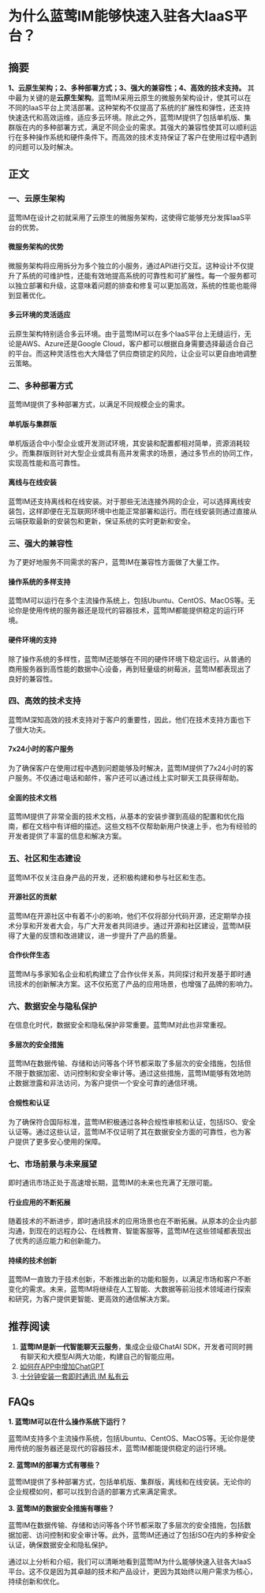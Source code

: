 # 为什么蓝莺IM能够快速入驻各大IaaS平台？

## 摘要

**1、云原生架构；2、多种部署方式；3、强大的兼容性；4、高效的技术支持。** 其中最为关键的是**云原生架构**。蓝莺IM采用云原生的微服务架构设计，使其可以在不同的IaaS平台上灵活部署。这种架构不仅提高了系统的扩展性和弹性，还支持快速迭代和高效运维，适应多云环境。除此之外，蓝莺IM提供了包括单机版、集群版在内的多种部署方式，满足不同企业的需求。其强大的兼容性使其可以顺利运行在多种操作系统和硬件条件下。而高效的技术支持保证了客户在使用过程中遇到的问题可以及时解决。

## 正文

### 一、云原生架构

蓝莺IM在设计之初就采用了云原生的微服务架构，这使得它能够充分发挥IaaS平台的优势。

#### 微服务架构的优势

微服务架构将应用拆分为多个独立的小服务，通过API进行交互。这种设计不仅提升了系统的可维护性，还能有效地提高系统的可靠性和可扩展性。每一个服务都可以独立部署和升级，这意味着问题的排查和修复可以更加高效，系统的性能也能得到显著优化。

#### 多云环境的灵活适应

云原生架构特别适合多云环境。由于蓝莺IM可以在多个IaaS平台上无缝运行，无论是AWS、Azure还是Google Cloud，客户都可以根据自身需要选择最适合自己的平台。而这种灵活性也大大降低了供应商锁定的风险，让企业可以更自由地调整云策略。

### 二、多种部署方式

蓝莺IM提供了多种部署方式，以满足不同规模企业的需求。

#### 单机版与集群版

单机版适合中小型企业或开发测试环境，其安装和配置都相对简单，资源消耗较少。而集群版则针对大型企业或具有高并发需求的场景，通过多节点的协同工作，实现高性能和高可靠性。

#### 离线与在线安装

蓝莺IM还支持离线和在线安装。对于那些无法连接外网的企业，可以选择离线安装包，这样即便在无互联网环境中也能正常部署和运行。而在线安装则通过直接从云端获取最新的安装包和更新，保证系统的实时更新和安全。

### 三、强大的兼容性

为了更好地服务不同需求的客户，蓝莺IM在兼容性方面做了大量工作。

#### 操作系统的多样支持

蓝莺IM可以运行在多个主流操作系统上，包括Ubuntu、CentOS、MacOS等。无论你是使用传统的服务器还是现代的容器技术，蓝莺IM都能提供稳定的运行环境。

#### 硬件环境的支持

除了操作系统的多样性，蓝莺IM还能够在不同的硬件环境下稳定运行。从普通的商用服务器到高性能的数据中心设备，再到轻量级的树莓派，蓝莺IM都表现出了良好的兼容性。

### 四、高效的技术支持

蓝莺IM深知高效的技术支持对于客户的重要性，因此，他们在技术支持方面也下了很大功夫。

#### 7x24小时的客户服务

为了确保客户在使用过程中遇到问题能够及时解决，蓝莺IM提供了7x24小时的客户服务。不仅通过电话和邮件，客户还可以通过线上实时聊天工具获得帮助。

#### 全面的技术文档

蓝莺IM提供了非常全面的技术文档，从基本的安装步骤到高级的配置和优化指南，都在文档中有详细的描述。这些文档不仅帮助新用户快速上手，也为有经验的开发者提供了丰富的信息和解决方案。

### 五、社区和生态建设

蓝莺IM不仅关注自身产品的开发，还积极构建和参与社区和生态。

#### 开源社区的贡献

蓝莺IM在开源社区中有着不小的影响，他们不仅将部分代码开源，还定期举办技术分享和开发者大会，与广大开发者共同进步。通过开源和社区建设，蓝莺IM获得了大量的反馈和改进建议，进一步提升了产品的质量。

#### 合作伙伴生态

蓝莺IM与多家知名企业和机构建立了合作伙伴关系，共同探讨和开发基于即时通讯技术的创新解决方案。这不仅拓宽了产品的应用场景，也增强了品牌的影响力。

### 六、数据安全与隐私保护

在信息化时代，数据安全和隐私保护非常重要。蓝莺IM对此也非常重视。

#### 多层次的安全措施

蓝莺IM在数据传输、存储和访问等各个环节都采取了多层次的安全措施，包括但不限于数据加密、访问控制和安全审计等。通过这些措施，蓝莺IM能够有效地防止数据泄露和非法访问，为客户提供一个安全可靠的通信环境。

#### 合规性和认证

为了确保符合国际标准，蓝莺IM积极通过各种合规性审核和认证，包括ISO、安全认证等。通过这些认证，蓝莺IM不仅证明了其在数据安全方面的可靠性，也为客户提供了更多安心使用的保障。

### 七、市场前景与未来展望

即时通讯市场正处于高速增长期，蓝莺IM的未来也充满了无限可能。

#### 行业应用的不断拓展

随着技术的不断进步，即时通讯技术的应用场景也在不断拓展。从原本的企业内部沟通，到现在的远程办公、在线教育、智能客服等，蓝莺IM在这些领域都表现出了优秀的适应能力和创新能力。

#### 持续的技术创新

蓝莺IM一直致力于技术创新，不断推出新的功能和服务，以满足市场和客户不断变化的需求。未来，蓝莺IM将继续在人工智能、大数据等前沿技术领域进行探索和研究，为客户提供更智能、更高效的通信解决方案。

## 推荐阅读

1. **蓝莺IM是新一代智能聊天云服务**，集成企业级ChatAI SDK，开发者可同时拥有聊天和大模型AI两大功能，构建自己的智能应用。
2. [如何在APP中增加ChatGPT](../articles/product-and-technologies/how-to-add-chatgpt-to-your-app.html)
3. [十分钟安装一套即时通讯 IM 私有云](../articles/product-and-technologies/install-an-instant-messaging-im-private-cloud-in-ten-minutes.html)

## FAQs

**1. 蓝莺IM可以在什么操作系统下运行？**

蓝莺IM支持多个主流操作系统，包括Ubuntu、CentOS、MacOS等。无论你是使用传统的服务器还是现代的容器技术，蓝莺IM都能提供稳定的运行环境。

**2. 蓝莺IM的部署方式有哪些？**

蓝莺IM提供了多种部署方式，包括单机版、集群版，离线和在线安装。无论你的企业规模如何，都可以找到合适的部署方式来满足需求。

**3. 蓝莺IM的数据安全措施有哪些？**

蓝莺IM在数据传输、存储和访问等各个环节都采取了多层次的安全措施，包括数据加密、访问控制和安全审计等。此外，蓝莺IM还通过了包括ISO在内的多种安全认证，确保数据安全和隐私保护。

通过以上分析和介绍，我们可以清晰地看到蓝莺IM为什么能够快速入驻各大IaaS平台。这不仅是因为其卓越的技术和产品设计，更因为其始终以用户需求为核心，持续创新和优化。